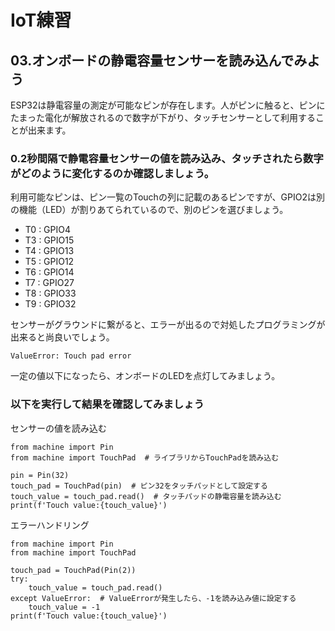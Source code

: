 # IoT練習

## 03.オンボードの静電容量センサーを読み込んでみよう

ESP32は静電容量の測定が可能なピンが存在します。人がピンに触ると、ピンにたまった電化が解放されるので数字が下がり、タッチセンサーとして利用することが出来ます。

### 0.2秒間隔で静電容量センサーの値を読み込み、タッチされたら数字がどのように変化するのか確認しましょう。

利用可能なピンは、ピン一覧のTouchの列に記載のあるピンですが、GPIO2は別の機能（LED）が割りあてられているので、別のピンを選びましょう。

- T0 : GPIO4
- T3 : GPIO15
- T4 : GPIO13
- T5 : GPIO12
- T6 : GPIO14
- T7 : GPIO27
- T8 : GPIO33
- T9 : GPIO32

センサーがグラウンドに繋がると、エラーが出るので対処したプログラミングが出来ると尚良いでしょう。
```
ValueError: Touch pad error
```

一定の値以下になったら、オンボードのLEDを点灯してみましょう。

### 以下を実行して結果を確認してみましょう

センサーの値を読み込む
```
from machine import Pin
from machine import TouchPad  # ライブラリからTouchPadを読み込む

pin = Pin(32)
touch_pad = TouchPad(pin)  # ピン32をタッチパッドとして設定する
touch_value = touch_pad.read()  # タッチパッドの静電容量を読み込む
print(f'Touch value:{touch_value}')
```

エラーハンドリング
```
from machine import Pin
from machine import TouchPad

touch_pad = TouchPad(Pin(2))
try:
    touch_value = touch_pad.read()
except ValueError:  # ValueErrorが発生したら、-1を読み込み値に設定する
    touch_value = -1
print(f'Touch value:{touch_value}')

```
